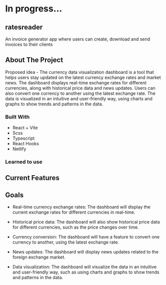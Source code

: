 # In progress...

## ratesreader

An invoice generator app where users can create, download and send invoices to their clients

## About The Project

Proposed idea - The currency data visualization dashboard is a tool that helps users stay updated on the latest currency exchange rates and market news. The dashboard displays real-time exchange rates for different currencies, along with historical price data and news updates. Users can also convert one currency to another using the latest exchange rate. The data is visualized in an intuitive and user-friendly way, using charts and graphs to show trends and patterns in the data.

### Built With

- React + Vite
- Scss
- Typescript
- React Hooks
- Netlify

### Learned to use

## Current Features

## Goals

- Real-time currency exchange rates: The dashboard will display the current exchange rates for different currencies in real-time.

- Historical price data: The dashboard will also show historical price data for different currencies, such as the price changes over time.

- Currency conversion: The dashboard will have a feature to convert one currency to another, using the latest exchange rate.

- News updates: The dashboard will display news updates related to the foreign exchange market.

- Data visualization: The dashboard will visualize the data in an intuitive and user-friendly way, such as using charts and graphs to show trends and patterns in the data.
